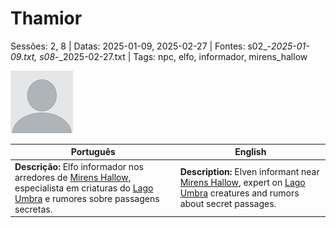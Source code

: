 
# Thamior

Sessões: 2, 8 | Datas: 2025-01-09, 2025-02-27 | Fontes: s02_-_2025-01-09.txt, s08_-_2025-02-27.txt | Tags: npc, elfo, informador, mirens_hallow

![Thamior](docs/dm/-/npc/blank.png)

| Português | English |
|-----------|---------|
| **Descrição:** Elfo informador nos arredores de [Mirens Hallow](mirens_hallow.md), especialista em criaturas do [Lago Umbra](lago_umbra.md) e rumores sobre passagens secretas. | **Description:** Elven informant near [Mirens Hallow](mirens_hallow.md), expert on [Lago Umbra](lago_umbra.md) creatures and rumors about secret passages. |

